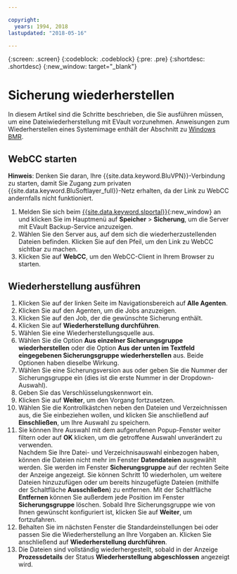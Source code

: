 ```yaml
---

copyright:
  years: 1994, 2018
lastupdated: "2018-05-16"

---
```

{:screen: .screen}
{:codeblock: .codeblock}
{:pre: .pre}
{:shortdesc: .shortdesc}
{:new_window: target="_blank"}

# Sicherung wiederherstellen

In diesem Artikel sind die Schritte beschrieben, die Sie ausführen müssen, um eine Dateiwiederherstellung mit EVault vorzunehmen. Anweisungen zum Wiederherstellen eines Systemimage enthält der Abschnitt zu [Windows BMR](restoring-evault-bmr-system-volume-image.html).

## WebCC starten

**Hinweis**: Denken Sie daran, Ihre {{site.data.keyword.BluVPN}}-Verbindung zu starten, damit Sie Zugang zum privaten {{site.data.keyword.BluSoftlayer_full}}-Netz erhalten, da der Link zu WebCC andernfalls nicht funktioniert.

1. Melden Sie sich beim [{{site.data.keyword.slportal}}](https://control.softlayer.com/){:new_window} an und klicken Sie im Hauptmenü auf **Speicher** > **Sicherung**, um die Server mit EVault Backup-Service anzuzeigen. 
2. Wählen Sie den Server aus, auf dem sich die wiederherzustellenden Dateien befinden. Klicken Sie auf den Pfeil, um den Link zu WebCC sichtbar zu machen.
3. Klicken Sie auf **WebCC**, um den WebCC-Client in Ihrem Browser zu starten. 

## Wiederherstellung ausführen

1. Klicken Sie auf der linken Seite im Navigationsbereich auf **Alle Agenten**.
2. Klicken Sie auf den Agenten, um die Jobs anzuzeigen.
3. Klicken Sie auf den Job, der die gewünschte Sicherung enthält.
4. Klicken Sie auf **Wiederherstellung durchführen**.
5. Wählen Sie eine Wiederherstellungsquelle aus.
6. Wählen Sie die Option **Aus einzelner Sicherungsgruppe wiederherstellen** oder die Option **Aus der unten im Textfeld eingegebenen Sicherungsgruppe wiederherstellen** aus. Beide Optionen haben dieselbe Wirkung.
7. Wählen Sie eine Sicherungsversion aus oder geben Sie die Nummer der Sicherungsgruppe ein (dies ist die erste Nummer in der Dropdown-Auswahl).
8. Geben Sie das Verschlüsselungskennwort ein.
9. Klicken Sie auf **Weiter**, um den Vorgang fortzusetzen.
10. Wählen Sie die Kontrollkästchen neben den Dateien und Verzeichnissen aus, die Sie einbeziehen wollen, und klicken Sie anschließend auf **Einschließen**, um Ihre Auswahl zu speichern.
11. Sie können Ihre Auswahl mit dem aufgerufenen Popup-Fenster weiter filtern oder auf **OK** klicken, um die getroffene Auswahl unverändert zu verwenden. <br/>
Nachdem Sie Ihre Datei- und Verzeichnisauswahl einbezogen haben, können die Dateien nicht mehr im Fenster **Datendateien** ausgewählt werden. Sie werden im Fenster **Sicherungsgruppe** auf der rechten Seite der Anzeige angezeigt. Sie können Schritt 10 wiederholen, um weitere Dateien hinzuzufügen oder um bereits hinzugefügte Dateien (mithilfe der Schaltfläche **Ausschließen**) zu entfernen. Mit der Schaltfläche **Entfernen** können Sie außerdem jede Position im Fenster **Sicherungsgruppe** löschen. Sobald Ihre Sicherungsgruppe wie von Ihnen gewünscht konfiguriert ist, klicken Sie auf **Weiter**, um fortzufahren.
12. Behalten Sie im nächsten Fenster die Standardeinstellungen bei oder passen Sie die Wiederherstellung an Ihre Vorgaben an. Klicken Sie anschließend auf **Wiederherstellung durchführen**. 
13. Die Dateien sind vollständig wiederhergestellt, sobald in der Anzeige **Prozessdetails** der Status **Wiederherstellung abgeschlossen** angezeigt wird.
